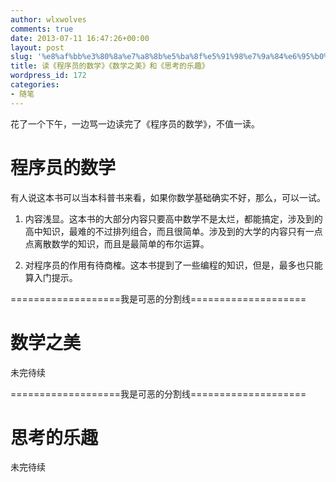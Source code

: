 ```yaml
---
author: wlxwolves
comments: true
date: 2013-07-11 16:47:26+00:00
layout: post
slug: '%e8%af%bb%e3%80%8a%e7%a8%8b%e5%ba%8f%e5%91%98%e7%9a%84%e6%95%b0%e5%ad%a6%e3%80%8b'
title: 读《程序员的数学》《数学之美》和《思考的乐趣》
wordpress_id: 172
categories:
- 随笔
---
```


花了一个下午，一边骂一边读完了《程序员的数学》，不值一读。


# 程序员的数学


有人说这本书可以当本科普书来看，如果你数学基础确实不好，那么，可以一试。



	
  1. 内容浅显。这本书的大部分内容只要高中数学不是太烂，都能搞定，涉及到的高中知识，最难的不过排列组合，而且很简单。涉及到的大学的内容只有一点点离散数学的知识，而且是最简单的布尔运算。

	
  2. 对程序员的作用有待商榷。这本书提到了一些编程的知识，但是，最多也只能算入门提示。
<!-- more -->

===================我是可恶的分割线====================


# 数学之美


未完待续

===================我是可恶的分割线====================


# 思考的乐趣


未完待续
